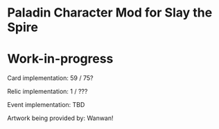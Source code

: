 # Paladin Character Mod for Slay the Spire
# Work-in-progress

Card implementation: 59 / 75?

Relic implementation: 1 / ???

Event implementation: TBD

Artwork being provided by: Wanwan!